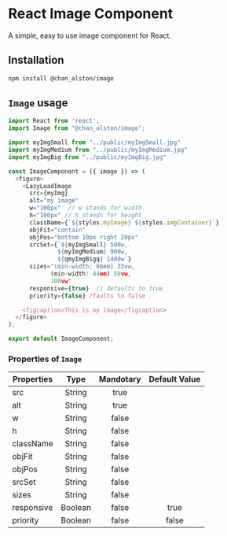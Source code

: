 # React Image Component

A simple, easy to use image component for React.

## Installation

  ```bash
  npm install @chan_alston/image
  ```

## `Image` usage

```javascript
import React from 'react';
import Image from "@chan_alston/image";

import myImgSmall from "../public/myImgSmall.jpg"
import myImgMedium from "../public/myImgMedium.jpg"
import myImgBig from "../public/myImgBig.jpg"

const ImageComponent = ({ image }) => (
  <figure>
    <LazyLoadImage
      src={myImg} 
      alt="my image"
      w="100px"  // w stands for width
      h="100px" // h stands for height
      className={`${styles.myImage} ${styles.imgContainer}`}
      objFit="contain"
      objPos="bottom 10px right 20px"
      srcSet={`${myImgSmall} 500w,
              ${myImgMedium} 900w,
              ${qmyImgBigq} 1400w`}
      sizes="(min-width: 66em) 33vw,
            (min-width: 44em) 50vw,
            100vw"
      responsive={true}  // defaults to true
      priority={false} /faults to false

    <figcaption>This is my image</figcaption>
  </figure>
);

export default ImageComponent;
```

### Properties of `Image`

| Properties  | Type    | Mandotary | Default Value |
|--------------|:------:|:---------:|:-------------:|
| src         | String  | true      |               |
| alt         | String  | true      |               |
| w           | String  | false     |               |
| h           | String  | false     |               |
| className   | String  | false     |               |
| objFit      | String  | false     |               |
| objPos      | String  | false     |               |
| srcSet      | String  | false     |               |
| sizes       | String  | false     |               |
| responsive  | Boolean | false     | true          |
| priority    | Boolean | false     | false         |
